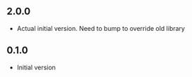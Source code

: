 ## 2.0.0

- Actual initial version. Need to bump to override old library

## 0.1.0

- Initial version
